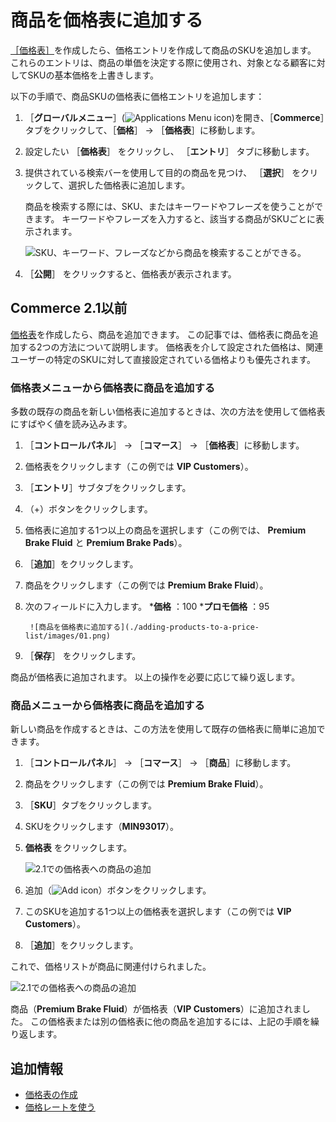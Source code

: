 # 商品を価格表に追加する

[［価格表］](./creating-a-price-list.md)を作成したら、価格エントリを作成して商品のSKUを追加します。 これらのエントリは、商品の単価を決定する際に使用され、対象となる顧客に対してSKUの基本価格を上書きします。

以下の手順で、商品SKUの価格表に価格エントリを追加します：

1. ［**グローバルメニュー**］(![Applications Menu icon](../images/icon-applications-menu.png))を開き、［**Commerce**］タブをクリックして、［**価格**］ &rarr; ［**価格表**］に移動します。

1. 設定したい ［**価格表**］ をクリックし、 ［**エントリ**］ タブに移動します。

1. 提供されている検索バーを使用して目的の商品を見つけ、 ［**選択**］ をクリックして、選択した価格表に追加します。

   商品を検索する際には、SKU、またはキーワードやフレーズを使うことができます。 キーワードやフレーズを入力すると、該当する商品がSKUごとに表示されます。

   ![SKU、キーワード、フレーズなどから商品を検索することができる。](./adding-products-to-a-price-list/images/04.png)

1. ［**公開**］ をクリックすると、価格表が表示されます。

<a name="commerce-21-and-below" />

## Commerce 2.1以前

[価格表](./creating-a-price-list.md)を作成したら、商品を追加できます。 この記事では、価格表に商品を追加する2つの方法について説明します。 価格表を介して設定された価格は、関連ユーザーの特定のSKUに対して直接設定されている価格よりも優先されます。

### 価格表メニューから価格表に商品を追加する

多数の既存の商品を新しい価格表に追加するときは、次の方法を使用して価格表にすばやく値を読み込みます。

1. ［**コントロールパネル**］ → ［**コマース**］ → ［**価格表**］に移動します。
1. 価格表をクリックします（この例では **VIP Customers**）。
1. ［**エントリ**］サブタブをクリックします。
1. （+）ボタンをクリックします。
1. 価格表に追加する1つ以上の商品を選択します（この例では、 **Premium Brake Fluid** と **Premium Brake Pads**）。
1. ［**追加**］をクリックします。
1. 商品をクリックします（この例では **Premium Brake Fluid**）。
1. 次のフィールドに入力します。
    ***価格** ：100
    ***プロモ価格** ：95

        ![商品を価格表に追加する](./adding-products-to-a-price-list/images/01.png)

1. ［**保存**］ をクリックします。

商品が価格表に追加されます。 以上の操作を必要に応じて繰り返します。

### 商品メニューから価格表に商品を追加する

新しい商品を作成するときは、この方法を使用して既存の価格表に簡単に追加できます。

1. ［**コントロールパネル**］ → ［**コマース**］ → ［**商品**］に移動します。
1. 商品をクリックします（この例では **Premium Brake Fluid**）。
1. ［**SKU**］タブをクリックします。
1. SKUをクリックします（**MIN93017**）。
1. **価格表** をクリックします。

    ![2.1での価格表への商品の追加](./adding-products-to-a-price-list/images/02.png)

1. 追加（![Add icon](../images/icon-add.png)）ボタンをクリックします。
1. このSKUを追加する1つ以上の価格表を選択します（この例では **VIP Customers**）。
1. ［**追加**］をクリックします。

これで、価格リストが商品に関連付けられました。

![2.1での価格表への商品の追加](./adding-products-to-a-price-list/images/03.png)

商品（**Premium Brake Fluid**）が価格表（**VIP Customers**）に追加されました。 この価格表または別の価格表に他の商品を追加するには、上記の手順を繰り返します。

<a name="additional-information" />

## 追加情報

* [価格表の作成](./creating-a-price-list.md)
* [価格レートを使う](./using-price-tiers.md)
